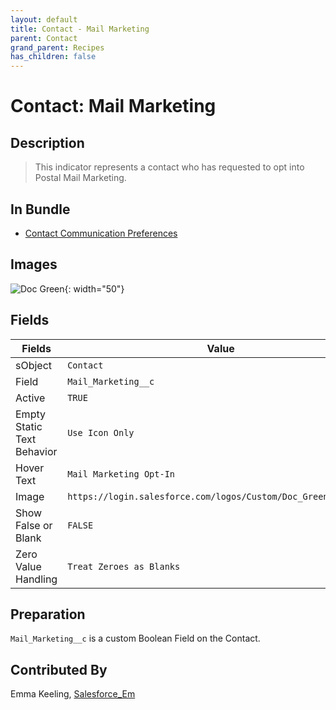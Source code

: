 ```yaml
---
layout: default
title: Contact - Mail Marketing
parent: Contact
grand_parent: Recipes
has_children: false
---
```



# Contact: Mail Marketing

## Description
> This indicator represents a contact who has requested to opt into Postal Mail Marketing.

## In Bundle
* [Contact Communication Preferences](../bundle-contact-communication-preferences)

## Images 

![Doc Green](https://login.salesforce.com/logos/Custom/Doc_Green/logo.png){: width="50"}

## Fields

Fields | Value
-- | --
sObject | `Contact`
Field | `Mail_Marketing__c`
Active | `TRUE`
Empty Static Text Behavior | `Use Icon Only`
Hover Text | `Mail Marketing Opt-In`
Image | `https://login.salesforce.com/logos/Custom/Doc_Green/logo.png`
Show False or Blank | `FALSE`
Zero Value Handling | `Treat Zeroes as Blanks`

## Preparation
`Mail_Marketing__c` is a custom Boolean Field on the Contact.

## Contributed By
Emma Keeling, [Salesforce_Em](https://github.com/Salesforce-Em)
